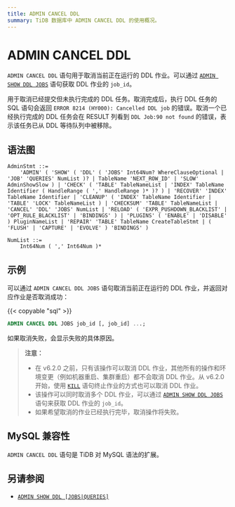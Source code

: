 ```yaml
---
title: ADMIN CANCEL DDL
summary: TiDB 数据库中 ADMIN CANCEL DDL 的使用概况。
---
```


# ADMIN CANCEL DDL

`ADMIN CANCEL DDL` 语句用于取消当前正在运行的 DDL 作业。可以通过 [`ADMIN SHOW DDL JOBS`](/sql-statements/sql-statement-admin-show-ddl.md) 语句获取 DDL 作业的 `job_id`。

用于取消已经提交但未执行完成的 DDL 任务。取消完成后，执行 DDL 任务的 SQL 语句会返回 `ERROR 8214 (HY000): Cancelled DDL job` 的错误。取消一个已经执行完成的 DDL 任务会在 RESULT 列看到 `DDL Job:90 not found` 的错误，表示该任务已从 DDL 等待队列中被移除。

## 语法图

```ebnf+diagram
AdminStmt ::=
    'ADMIN' ( 'SHOW' ( 'DDL' ( 'JOBS' Int64Num? WhereClauseOptional | 'JOB' 'QUERIES' NumList )? | TableName 'NEXT_ROW_ID' | 'SLOW' AdminShowSlow ) | 'CHECK' ( 'TABLE' TableNameList | 'INDEX' TableName Identifier ( HandleRange ( ',' HandleRange )* )? ) | 'RECOVER' 'INDEX' TableName Identifier | 'CLEANUP' ( 'INDEX' TableName Identifier | 'TABLE' 'LOCK' TableNameList ) | 'CHECKSUM' 'TABLE' TableNameList | 'CANCEL' 'DDL' 'JOBS' NumList | 'RELOAD' ( 'EXPR_PUSHDOWN_BLACKLIST' | 'OPT_RULE_BLACKLIST' | 'BINDINGS' ) | 'PLUGINS' ( 'ENABLE' | 'DISABLE' ) PluginNameList | 'REPAIR' 'TABLE' TableName CreateTableStmt | ( 'FLUSH' | 'CAPTURE' | 'EVOLVE' ) 'BINDINGS' )

NumList ::=
    Int64Num ( ',' Int64Num )*
```

## 示例

可以通过 `ADMIN CANCEL DDL JOBS` 语句取消当前正在运行的 DDL 作业，并返回对应作业是否取消成功：

{{< copyable "sql" >}}

```sql
ADMIN CANCEL DDL JOBS job_id [, job_id] ...;
```

如果取消失败，会显示失败的具体原因。

> **注意：**
>
> + 在 v6.2.0 之前，只有该操作可以取消 DDL 作业，其他所有的操作和环境变更（例如机器重启、集群重启）都不会取消 DDL 作业。从 v6.2.0 开始，使用 [`KILL`](/sql-statements/sql-statement-kill.md) 语句终止作业的方式也可以取消 DDL 作业。
> + 该操作可以同时取消多个 DDL 作业，可以通过 [`ADMIN SHOW DDL JOBS`](/sql-statements/sql-statement-admin-show-ddl.md) 语句来获取 DDL 作业的 `job_id`。
> + 如果希望取消的作业已经执行完毕，取消操作将失败。

## MySQL 兼容性

`ADMIN CANCEL DDL` 语句是 TiDB 对 MySQL 语法的扩展。

## 另请参阅

* [`ADMIN SHOW DDL [JOBS|QUERIES]`](/sql-statements/sql-statement-admin-show-ddl.md)
